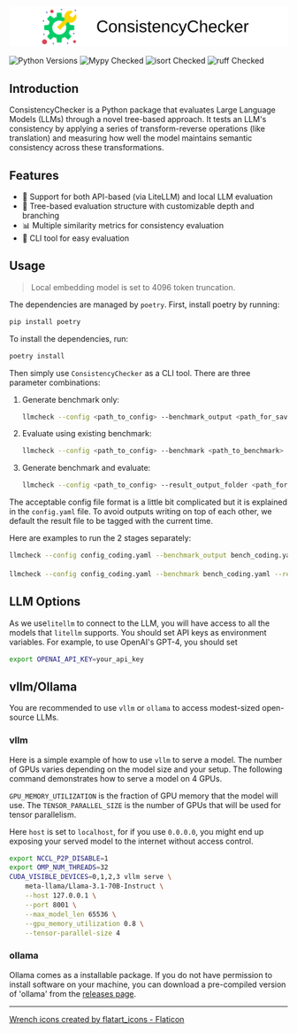![ConsistencyChecker](./logo.png)

![Python Versions](https://img.shields.io/badge/Supported%20Python-3.9--3.11-blue)
![Mypy Checked](https://img.shields.io/badge/Mypy-Checked-brightgreen)
![isort Checked](https://img.shields.io/badge/isort-Checked-brightgreen)
![ruff Checked](https://img.shields.io/badge/ruff-Checked-brightgreen)

## Introduction

ConsistencyChecker is a Python package that evaluates Large Language Models (LLMs) through a novel tree-based approach. It tests an LLM's consistency by applying a series of transform-reverse operations (like translation) and measuring how well the model maintains semantic consistency across these transformations.

## Features

- 🤖 Support for both API-based (via LiteLLM) and local LLM evaluation
- 🌲 Tree-based evaluation structure with customizable depth and branching
- 📊 Multiple similarity metrics for consistency evaluation
- 🧰 CLI tool for easy evaluation

## Usage

> Local embedding model is set to 4096 token truncation.

The dependencies are managed by `poetry`. First, install poetry by running:

```bash
pip install poetry
```

To install the dependencies, run:

```bash
poetry install
```
Then simply use `ConsistencyChecker` as a CLI tool. There are three parameter combinations:

1. Generate benchmark only:
    ```bash
    llmcheck --config <path_to_config> --benchmark_output <path_for_saving_benchmark> --benchmark_only
    ```

2. Evaluate using existing benchmark:
    ```bash
    llmcheck --config <path_to_config> --benchmark <path_to_benchmark> --result_output_folder <path_for_saving_results>
    ```

3. Generate benchmark and evaluate:
    ```bash
    llmcheck --config <path_to_config> --result_output_folder <path_for_saving_results>
    ```

The acceptable config file format is a little bit complicated but it is explained in the `config.yaml` file. To avoid outputs writing on top of each other, we default the result file to be tagged with the current time.

Here are examples to run the 2 stages separately:

```bash
llmcheck --config config_coding.yaml --benchmark_output bench_coding.yaml --benchmark_only

llmcheck --config config_coding.yaml --benchmark bench_coding.yaml --result_output_folder output_folder
```

## LLM Options

As we use`litellm` to connect to the LLM, you will have access to all the models that `litellm` supports. You should set API keys as environment variables. For example, to use OpenAI's GPT-4, you should set

```bash
export OPENAI_API_KEY=your_api_key
```

## vllm/Ollama

You are recommended to use `vllm` or `ollama` to access modest-sized open-source LLMs.

### vllm

Here is a simple example of how to use `vllm` to serve a model. The number of GPUs varies depending on the model size and your setup. The following command demonstrates how to serve a model on 4 GPUs.

`GPU_MEMORY_UTILIZATION` is the fraction of GPU memory that the model will use. The `TENSOR_PARALLEL_SIZE` is the number of GPUs that will be used for tensor parallelism.

Here `host` is set to `localhost`, for if you use `0.0.0.0`, you might end up exposing your served model to the internet without access control.

```bash
export NCCL_P2P_DISABLE=1
export OMP_NUM_THREADS=32
CUDA_VISIBLE_DEVICES=0,1,2,3 vllm serve \
    meta-llama/Llama-3.1-70B-Instruct \
    --host 127.0.0.1 \
    --port 8001 \
    --max_model_len 65536 \
    --gpu_memory_utilization 0.8 \
    --tensor-parallel-size 4
```

### ollama

Ollama comes as a installable package. If you do not have permission to install software on your machine, you can download a pre-compiled version of 'ollama' from the [releases page](https://github.com/ollama/ollama/releases).

<hr>
<a href="https://www.flaticon.com/free-icons/wrench" title="wrench icons">Wrench icons created by flatart_icons - Flaticon</a>

